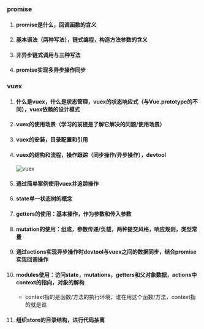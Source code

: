 ### promise
1. #### promise是什么，回调函数的含义
2. #### 基本语法（两种写法），链式编程，构造方法参数的含义
3. #### 非异步链式调用与三种写法
4. #### promise实现多异步操作同步

### vuex
1. #### 什么是vuex，什么是状态管理，vuex的状态响应式（与Vue.prototype的不同），vuex依赖的设计模式
2. #### vuex的使用场景（**学习的前提是了解它解决的问题/使用场景**）
3. #### vuex的安装，目录配置和引用
4. #### vuex的结构和流程，操作跟踪（同步操作/异步操作），devtool
    ![vuex](https://vuex.vuejs.org/vuex.png) 
5. #### 通过简单案例使用vuex并追踪操作
6. #### state单一状态树的概念
7. #### getters的使用：基本操作，作为参数和传入参数
8. #### mutation的使用：组成，参数传递/负载，两种提交风格，响应规则，类型常量
9.  #### 通过actions实现异步操作时devtool与vuex之间的数据同步，结合promise实现回调操作
10. #### modules使用：访问state，mutations，getters和父对象数据，actions中context的指向，对象的解构
    + context指的是函数/方法的执行环境，谁在用这个函数/方法，context指的就是谁  
11. #### 组织store的目录结构，进行代码抽离